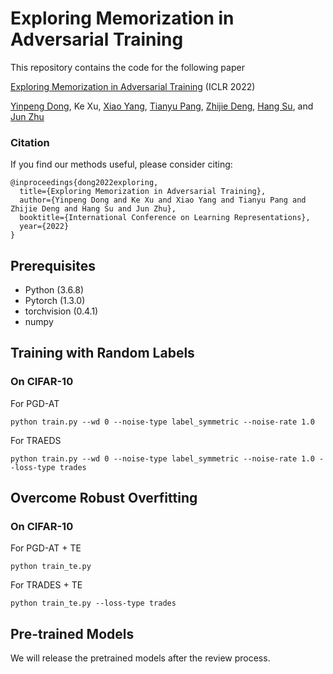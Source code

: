 # Exploring Memorization in Adversarial Training

This repository contains the code for the following paper

[Exploring Memorization in Adversarial Training](https://openreview.net/forum?id=7gE9V9GBZaI) (ICLR 2022)

[Yinpeng Dong](http://ml.cs.tsinghua.edu.cn/~yinpeng), Ke Xu, [Xiao Yang](http://ml.cs.tsinghua.edu.cn/~xiaoyang), [Tianyu Pang](http://ml.cs.tsinghua.edu.cn/~tianyu), [Zhijie Deng](http://ml.cs.tsinghua.edu.cn/~zhijie),  [Hang Su](http://www.suhangss.me), and [Jun Zhu](http://ml.cs.tsinghua.edu.cn/~jun/index.shtml)

### Citation
If you find our methods useful, please consider citing:

    @inproceedings{dong2022exploring,
      title={Exploring Memorization in Adversarial Training},
      author={Yinpeng Dong and Ke Xu and Xiao Yang and Tianyu Pang and Zhijie Deng and Hang Su and Jun Zhu},
      booktitle={International Conference on Learning Representations},
      year={2022}
    }

## Prerequisites
* Python (3.6.8)
* Pytorch (1.3.0)
* torchvision (0.4.1)
* numpy

## Training with Random Labels

### On CIFAR-10


For PGD-AT

```
python train.py --wd 0 --noise-type label_symmetric --noise-rate 1.0
```

For TRAEDS

```
python train.py --wd 0 --noise-type label_symmetric --noise-rate 1.0 --loss-type trades
```

## Overcome Robust Overfitting

### On CIFAR-10

For PGD-AT + TE

```
python train_te.py
```

For TRADES + TE

```
python train_te.py --loss-type trades
```

## Pre-trained Models
We will release the pretrained models after the review process.
